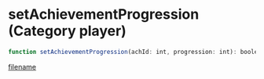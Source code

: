 # setAchievementProgression (Category player)

```js
function setAchievementProgression(achId: int, progression: int): boolean
```

[filename](setAchievementProgression_m.md ':include')